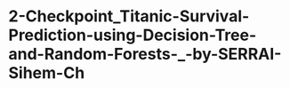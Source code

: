 # 2-Checkpoint_Titanic-Survival-Prediction-using-Decision-Tree-and-Random-Forests-_-by-SERRAI-Sihem-Ch